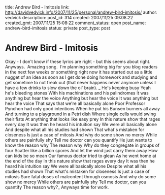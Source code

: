 title: Andrew Bird - Imitosis
link: http://davidvedvick.info/2007/11/25/personal/andrew-bird-imitosis/
author: vedvick
description: 
post_id: 314
created: 2007/11/25 09:08:22
created_gmt: 2007/11/25 15:08:22
comment_status: open
post_name: andrew-bird-imitosis
status: private
post_type: post

# Andrew Bird - Imitosis

Okay - I don't know if these lyrics are right - but this seems about right.  Anyways.  Amazing song.  I'm planning something big for you blog readers in the next few weeks or something right now it has started out as a little nugget of an idea as soon as I get done doing homework and studying and get sometime to not freak out (that never happens never anymore unless I have a few drinks to slow down the ol' brain). _ He's keeping busy Yeah he's bleeding stones With his machinations and his palindromes It was anything but hear the voice Anything but hear the voice It was anything but hear the voice That says that we're all basically alone Poor Professor Pynchon had only good intentions When he put his Bunsen burners all away And turning to a playground in a Petri dish Where single cells would swing their fists At anything that looks like easy prey In this nature show that rages every day It was then he heard his intuition say We were all basically alone And despite what all his studies had shown That what's mistaken for closeness Is just a case of mitosis And why do some show no mercy While others are painfully shy Tell me doctor can you quantify He just wants to know the reason why The reason why Why do they congregate in groups of four Scatter like a billion spores And let the wind just carry them away How can kids be so mean Our famous doctor tried to glean As he went home at the end of the day In this nature show that rages every day It was then he heard his intuition say We were all basically alone Despite what all his studies had shown That what's mistaken for closeness Is just a case of mitosis Sure fatal doses of malcontent through osmosis And why do some show no mercy While others are painfully shy Tell me doctor, can you quantify The reason why?_ Anyways time for work.
